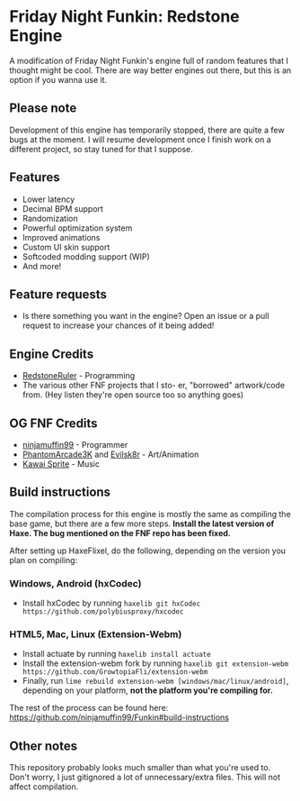 # Friday Night Funkin: Redstone Engine

A modification of Friday Night Funkin's engine full of random features that I thought might be cool.
There are way better engines out there, but this is an option if you wanna use it.
## Please note
Development of this engine has temporarily stopped, there are quite a few bugs at the moment. I will resume development once I finish work on a different project, so stay tuned for that I suppose.
## Features
- Lower latency
- Decimal BPM support
- Randomization
- Powerful optimization system
- Improved animations
- Custom UI skin support
- Softcoded modding support (WIP)
- And more!
## Feature requests
- Is there something you want in the engine? Open an issue or a pull request to increase your chances of it being added!
## Engine Credits
- [RedstoneRuler](https://twitter.com/redstoneruler2) - Programming
- The various other FNF projects that I sto- er, "borrowed" artwork/code from. (Hey listen they're open source too so anything goes)
## OG FNF Credits
- [ninjamuffin99](https://twitter.com/ninja_muffin99) - Programmer
- [PhantomArcade3K](https://twitter.com/phantomarcade3k) and [Evilsk8r](https://twitter.com/evilsk8r) - Art/Animation
- [Kawai Sprite](https://twitter.com/kawaisprite) - Music
## Build instructions
The compilation process for this engine is mostly the same as compiling the base game, but there are a few more steps.
**Install the latest version of Haxe. The bug mentioned on the FNF repo has been fixed.**

After setting up HaxeFlixel, do the following, depending on the version you plan on compiling:
### Windows, Android (hxCodec)
- Install hxCodec by running `haxelib git hxCodec https://github.com/polybiusproxy/hxcodec`

### HTML5, Mac, Linux (Extension-Webm)
- Install actuate by running `haxelib install actuate`
- Install the extension-webm fork by running `haxelib git extension-webm https://github.com/GrowtopiaFli/extension-webm`
- Finally, run `lime rebuild extension-webm [windows/mac/linux/android]`, depending on your platform, **not the platform you're compiling for.**

The rest of the process can be found here: https://github.com/ninjamuffin99/Funkin#build-instructions
## Other notes
This repository probably looks much smaller than what you're used to. Don't worry, I just gitignored a lot of unnecessary/extra files. This will not affect compilation.
